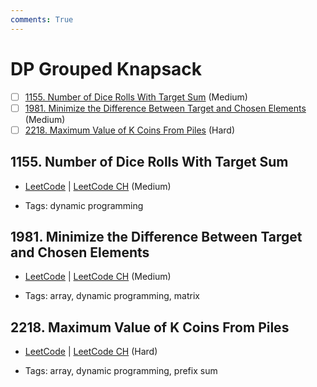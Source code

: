 ```yaml
---
comments: True
---
```


# DP Grouped Knapsack

- [ ] [1155. Number of Dice Rolls With Target Sum](https://leetcode.cn/problems/number-of-dice-rolls-with-target-sum/) (Medium)
- [ ] [1981. Minimize the Difference Between Target and Chosen Elements](https://leetcode.cn/problems/minimize-the-difference-between-target-and-chosen-elements/) (Medium)
- [ ] [2218. Maximum Value of K Coins From Piles](https://leetcode.cn/problems/maximum-value-of-k-coins-from-piles/) (Hard)

## 1155. Number of Dice Rolls With Target Sum

-   [LeetCode](https://leetcode.com/problems/number-of-dice-rolls-with-target-sum/) | [LeetCode CH](https://leetcode.cn/problems/number-of-dice-rolls-with-target-sum/) (Medium)

-   Tags: dynamic programming

## 1981. Minimize the Difference Between Target and Chosen Elements

-   [LeetCode](https://leetcode.com/problems/minimize-the-difference-between-target-and-chosen-elements/) | [LeetCode CH](https://leetcode.cn/problems/minimize-the-difference-between-target-and-chosen-elements/) (Medium)

-   Tags: array, dynamic programming, matrix

## 2218. Maximum Value of K Coins From Piles

-   [LeetCode](https://leetcode.com/problems/maximum-value-of-k-coins-from-piles/) | [LeetCode CH](https://leetcode.cn/problems/maximum-value-of-k-coins-from-piles/) (Hard)

-   Tags: array, dynamic programming, prefix sum

